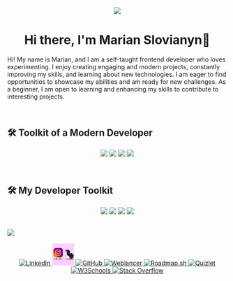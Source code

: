 <div align="center">
<img src="https://media2.giphy.com/media/v1.Y2lkPTc5MGI3NjExeDByOGNoaGlzeTVzcmZ1cWF0azg3am1nbTRrOWc1YWNpeXVkMXJxbiZlcD12MV9pbnRlcm5hbF9naWZfYnlfaWQmY3Q9dHM/qEqiI3Oq7vBkoE236M/100.webp" width="500"/>
</div>

<h1 align="center">Hi there, I'm Marian Slovianyn👋</h1>

<p>Hi! My name is Marian, and I am a self-taught frontend developer who loves
experimenting. I enjoy creating engaging and modern projects, constantly improving
my skills, and learning about new technologies. I am eager to find opportunities to
showcase my abilities and am ready for new challenges. As a beginner, I am open to
learning and enhancing my skills to contribute to interesting projects.</p>

</br>

<h2>🛠️ Toolkit of a Modern Developer</h2>

<p align="center">
  <img src="https://img.shields.io/badge/HTML5-%23E34F26.svg?&style=for-the-badge&logo=html5&logoColor=white"/>
  <img src="https://img.shields.io/badge/CSS3-%231572B6.svg?&style=for-the-badge&logo=css3&logoColor=white"/>
  <img src="https://img.shields.io/badge/JavaScript-%23F7DF1E.svg?&style=for-the-badge&logo=javascript&logoColor=black"/>
  <img src="https://img.shields.io/badge/React-%2361DAFB.svg?&style=for-the-badge&logo=react&logoColor=black"/>
</p>

</br>

<h2>🛠️ My Developer Toolkit</h2>
<p align="center">
  <img src="https://img.shields.io/badge/Git-%23F05033.svg?&style=for-the-badge&logo=git&logoColor=white"/>
  <img src="https://img.shields.io/badge/GitHub-%23181717.svg?&style=for-the-badge&logo=github&logoColor=white"/>
  <img src="https://img.shields.io/badge/Visual%20Studio%20Code-%23007ACC.svg?&style=for-the-badge&logo=visual-studio-code&logoColor=white"/>
  <img src="https://img.shields.io/badge/Figma-%23F24E1E.svg?&style=for-the-badge&logo=figma&logoColor=white"/>
</p>

</br>

  <img src="https://img.shields.io/badge/Figma-%23F24E1E.svg?&style=for-the-badge&logo=figma&logoColor=white"/>


<p align="center">
  <a href="https://www.linkedin.com/in/your-username/" target="_blank">
    <img src="https://img.shields.io/badge/-LinkedIn-blue?style=flat-square&logo=Linkedin&logoColor=white" alt="LinkedIn"/>
  </a>
  <a href="https://www.instagram.com/your-username/" target="_blank">
    <img wight="50" height="50" src="Social Media/download.gif" alt="Instagram"/>
  </a>

  <a href="https://github.com/your-username" target="_blank">
    <img src="https://img.shields.io/badge/-GitHub-%23181717?style=flat-square&logo=github&logoColor=white" alt="GitHub"/>
  </a>
  <a href="https://weblancer.net/your-username/" target="_blank">
    <img src="https://img.shields.io/badge/-Weblancer-%23000?style=flat-square&logo=google-chrome&logoColor=white" alt="Weblancer"/>
  </a>
  <a href="https://roadmap.sh" target="_blank">
    <img src="https://img.shields.io/badge/-Roadmap.sh-%23007ACC?style=flat-square&logo=google-chrome&logoColor=white" alt="Roadmap.sh"/>
  </a>
  <a href="https://quizlet.com/" target="_blank">
    <img src="https://img.shields.io/badge/-Quizlet-%23007A33?style=flat-square&logo=quizlet&logoColor=white" alt="Quizlet"/>
  </a>
  <a href="https://www.w3schools.com/" target="_blank">
    <img src="https://img.shields.io/badge/-W3Schools-%232769C6?style=flat-square&logo=w3c&logoColor=white" alt="W3Schools"/>
  </a>
  <a href="https://stackoverflow.com/" target="_blank">
    <img src="https://img.shields.io/badge/-Stack%20Overflow-%23F48024?style=flat-square&logo=stackoverflow&logoColor=white" alt="Stack Overflow"/>
  </a>
</p>

 
